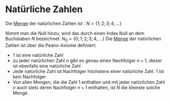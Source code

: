 # Natürliche Zahlen
Die [Menge](Mengen.md) der natürlichen Zahlen ist : $N = \{1;2;3;4;...\}$

Nimmt man die Null hinzu, wird das durch einen Index Null an dem Buchstaben $N$ bezeichnet: $N_{0} = \{0;1;2;3;4;...\}$
 Die [Menge](Mengen.md) der natürlichen Zahlen ist über die Peano-Axiome definiert:
 - 1 ist eine natürliche Zahl
 - zu jeder natürlichen Zahl $n$ gibt es genau einen Nachfolger $n+1$, dieser ist ebenfalls eine natürliche Zahl
 - Jede natürliche Zahl ist Nachfolger höchstens einer natürliche Zahl. 1 Ist kein Nachfolger
 - Von allen Mengen, die die Zahl 1 enthalten und mit jeder natürlichen Zahl $n$ auch stets deren Nachfolger $n+1$ enthalten, ist $N$ die kleinste solche Menge.